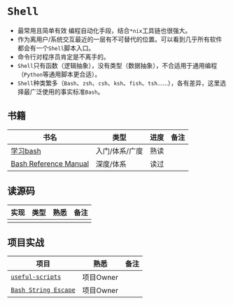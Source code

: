 `Shell`
===================

- 最常用且简单有效 编程自动化手段，结合`*nix`工具链也很强大。
- 作为离用户/系统交互最近的一层有不可替代的位置。可以看到几乎所有软件都会有一个`Shell`脚本入口。
- 命令行对程序员肯定是不离手的。
- `Shell`只有函数（逻辑抽象），没有类型（数据抽象），不合适用于通用编程（`Python`等通用脚本更合适）。
- `Shell`种类繁多（`Bash`、`zsh`、`csh`、`ksh`、`fish`、`tsh`……），各有差异，这里选择最广泛使用的事实标准`Bash`。

书籍
------------------

书名  | 类型 | 进度  | 备注
---- | ---- | ---- | ----
[学习bash](http://book.douban.com/subject/1241361/) | 入门/体系/广度 | 熟读 |
[Bash Reference Manual](http://www.gnu.org/software/bash/manual/) | 深度/体系 | 读过 |

读源码
------------------

实现  | 类型 | 熟悉  | 备注
---- | ---- | ---- | ----
| | |

项目实战
------------------

项目  | 熟悉  | 备注
---- | ---- | ----
[`useful-scripts`](https://github.com/oldratlee/useful-scripts) | 项目Owner |
[`Bash String Escape`](https://github.com/oldratlee/bash-string-escape) | 项目Owner |
